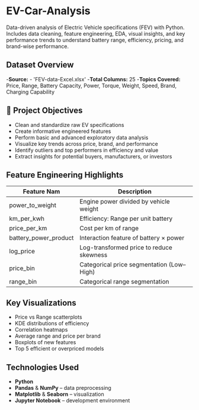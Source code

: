 # EV-Car-Analysis

Data-driven analysis of Electric Vehicle specifications (FEV) with Python. Includes data cleaning, feature engineering, EDA, visual insights, and key performance trends to understand battery range, efficiency, pricing, and brand-wise performance.

## Dataset Overview

-**Source:**  - 'FEV-data-Excel.xlsx'
-**Total Columns:** 25
-**Topics Covered:** Price, Range, Battery Capacity, Power, Torque, Weight, Speed, Brand, Charging Capability

## 🎯 Project Objectives

- Clean and standardize raw EV specifications  
- Create informative engineered features  
- Perform basic and advanced exploratory data analysis  
- Visualize key trends across price, brand, and performance  
- Identify outliers and top performers in efficiency and value  
- Extract insights for potential buyers, manufacturers, or investors
 
## Feature Engineering Highlights

| Feature Nam          | Description                                |
|----------------------|--------------------------------------------|
| power_to_weight      | Engine power divided by vehicle weight     |
| km_per_kwh           | Efficiency: Range per unit battery         |
| price_per_km         | Cost per km of range                       |
| battery_power_product| Interaction feature of battery × power     |
| log_price            | Log-transformed price to reduce skewness   |
| price_bin            | Categorical price segmentation (Low–High)  |
| range_bin            | Categorical range segmentation             |

## Key Visualizations

- Price vs Range scatterplots
- KDE distributions of efficiency
- Correlation heatmaps
- Average range and price per brand
- Boxplots of new features
- Top 5 efficient or overpriced models

## Technologies Used
- **Python**
- **Pandas** & **NumPy** – data preprocessing
- **Matplotlib** & **Seaborn** – visualization
- **Jupyter Notebook** – development environment

